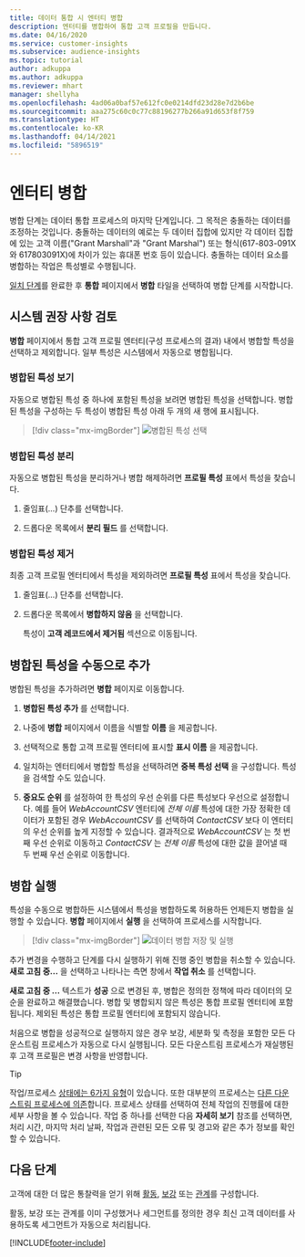 ```yaml
---
title: 데이터 통합 시 엔터티 병합
description: 엔터티를 병합하여 통합 고객 프로필을 만듭니다.
ms.date: 04/16/2020
ms.service: customer-insights
ms.subservice: audience-insights
ms.topic: tutorial
author: adkuppa
ms.author: adkuppa
ms.reviewer: mhart
manager: shellyha
ms.openlocfilehash: 4ad06a0baf57e612fc0e0214dfd23d28e7d2b6be
ms.sourcegitcommit: aaa275c60c0c77c88196277b266a91d653f8f759
ms.translationtype: HT
ms.contentlocale: ko-KR
ms.lasthandoff: 04/14/2021
ms.locfileid: "5896519"
---
```

# <a name="merge-entities"></a>엔터티 병합

병합 단계는 데이터 통합 프로세스의 마지막 단계입니다. 그 목적은 충돌하는 데이터를 조정하는 것입니다. 충돌하는 데이터의 예로는 두 데이터 집합에 있지만 각 데이터 집합에 있는 고객 이름("Grant Marshall"과 "Grant Marshal") 또는 형식(617-803-091X와 617803091X)에 차이가 있는 휴대폰 번호 등이 있습니다. 충돌하는 데이터 요소를 병합하는 작업은 특성별로 수행됩니다.

[일치 단계](match-entities.md)를 완료한 후 **통합** 페이지에서 **병합** 타일을 선택하여 병합 단계를 시작합니다.

## <a name="review-system-recommendations"></a>시스템 권장 사항 검토

**병합** 페이지에서 통합 고객 프로필 엔터티(구성 프로세스의 결과) 내에서 병합할 특성을 선택하고 제외합니다. 일부 특성은 시스템에서 자동으로 병합됩니다.

### <a name="view-merged-attributes"></a>병합된 특성 보기

자동으로 병합된 특성 중 하나에 포함된 특성을 보려면 병합된 특성을 선택합니다. 병합된 특성을 구성하는 두 특성이 병합된 특성 아래 두 개의 새 행에 표시됩니다.

> [!div class="mx-imgBorder"]
> ![병합된 특성 선택](media/configure-data-merge-profile-attributes.png "병합된 특성 선택")

### <a name="separate-merged-attributes"></a>병합된 특성 분리

자동으로 병합된 특성을 분리하거나 병합 해제하려면 **프로필 특성** 표에서 특성을 찾습니다.

1. 줄임표(...) 단추를 선택합니다.
  
2. 드롭다운 목록에서 **분리 필드** 를 선택합니다.

### <a name="remove-merged-attributes"></a>병합된 특성 제거

최종 고객 프로필 엔터티에서 특성을 제외하려면 **프로필 특성** 표에서 특성을 찾습니다.

1. 줄임표(...) 단추를 선택합니다.
  
2. 드롭다운 목록에서 **병합하지 않음** 을 선택합니다.

   특성이 **고객 레코드에서 제거됨** 섹션으로 이동됩니다.

## <a name="manually-add-a-merged-attribute"></a>병합된 특성을 수동으로 추가

병합된 특성을 추가하려면 **병합** 페이지로 이동합니다.

1. **병합된 특성 추가** 를 선택합니다.

2. 나중에 **병합** 페이지에서 이름을 식별할 **이름** 을 제공합니다.

3. 선택적으로 통합 고객 프로필 엔터티에 표시할 **표시 이름** 을 제공합니다.

4. 일치하는 엔터티에서 병합할 특성을 선택하려면 **중복 특성 선택** 을 구성합니다. 특성을 검색할 수도 있습니다.

5. **중요도 순위** 를 설정하여 한 특성의 우선 순위를 다른 특성보다 우선으로 설정합니다. 예를 들어 *WebAccountCSV* 엔터티에 *전체 이름* 특성에 대한 가장 정확한 데이터가 포함된 경우 *WebAccountCSV* 를 선택하여 *ContactCSV* 보다 이 엔터티의 우선 순위를 높게 지정할 수 있습니다. 결과적으로 *WebAccountCSV* 는 첫 번째 우선 순위로 이동하고 *ContactCSV* 는 *전체 이름* 특성에 대한 값을 끌어낼 때 두 번째 우선 순위로 이동합니다.

## <a name="run-your-merge"></a>병합 실행

특성을 수동으로 병합하든 시스템에서 특성을 병합하도록 허용하든 언제든지 병합을 실행할 수 있습니다. **병합** 페이지에서 **실행** 을 선택하여 프로세스를 시작합니다.

> [!div class="mx-imgBorder"]
> ![데이터 병합 저장 및 실행](media/configure-data-merge-save-run.png "데이터 병합 저장 및 실행")

추가 변경을 수행하고 단계를 다시 실행하기 위해 진행 중인 병합을 취소할 수 있습니다. **새로 고침 중...** 을 선택하고 나타나는 측면 창에서 **작업 취소** 를 선택합니다.

**새로 고침 중 ...** 텍스트가 **성공** 으로 변경된 후, 병합은 정의한 정책에 따라 데이터의 모순을 완료하고 해결했습니다. 병합 및 병합되지 않은 특성은 통합 프로필 엔터티에 포함됩니다. 제외된 특성은 통합 프로필 엔터티에 포함되지 않습니다.

처음으로 병합을 성공적으로 실행하지 않은 경우 보강, 세분화 및 측정을 포함한 모든 다운스트림 프로세스가 자동으로 다시 실행됩니다. 모든 다운스트림 프로세스가 재실행된 후 고객 프로필은 변경 사항을 반영합니다.

> [!TIP]
> 작업/프로세스 [상태에는 6가지 유형](system.md#status-types)이 있습니다. 또한 대부분의 프로세스는 [다른 다운스트림 프로세스에 의존](system.md#refresh-policies)합니다. 프로세스 상태를 선택하여 전체 작업의 진행률에 대한 세부 사항을 볼 수 있습니다. 작업 중 하나를 선택한 다음 **자세히 보기** 참조를 선택하면, 처리 시간, 마지막 처리 날짜, 작업과 관련된 모든 오류 및 경고와 같은 추가 정보를 확인할 수 있습니다.

## <a name="next-step"></a>다음 단계

고객에 대한 더 많은 통찰력을 얻기 위해 [활동](activities.md), [보강](enrichment-hub.md) 또는 [관계](relationships.md)를 구성합니다.

활동, 보강 또는 관계를 이미 구성했거나 세그먼트를 정의한 경우 최신 고객 데이터를 사용하도록 세그먼트가 자동으로 처리됩니다.




[!INCLUDE[footer-include](../includes/footer-banner.md)]
